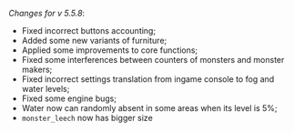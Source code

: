 _Changes for v 5.5.8_:
- Fixed incorrect buttons accounting;
- Added some new variants of furniture;
- Applied some improvements to core functions;
- Fixed some interferences between counters of monsters and monster makers;
- Fixed incorrect settings translation from ingame console to fog and water levels;
- Fixed some engine bugs;
- Water now can randomly absent in some areas when its level is 5%;
- `monster_leech` now has bigger size
